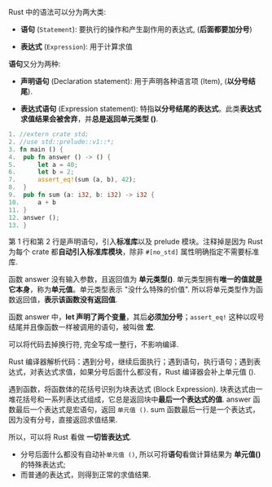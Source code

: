 
Rust 中的语法可以分为两大类: 

* **语句** (`Statement`): 要执行的操作和产生副作用的表达式, (**后面都要加分号**)

* **表达式** (`Expression`): 用于计算求值

**语句**又分为两种:

* **声明语句** (Declaration statement): 用于声明各种语言项 (Item), (**以分号结尾**).

* **表达式语句** (Expression statement): 特指**以分号结尾的表达式**。此类**表达式求值结果会被舍弃**，并**总是返回单元类型 ()**.

```rust
1. //extern crate std;
2. //use std::prelude::v1::*;
3. fn main () {
4. 	pub fn answer () -> () {
5. 		let a = 40;
6. 		let b = 2;
7. 		assert_eq!(sum (a, b), 42);
8. 	}
9. 	pub fn sum (a: i32, b: i32) -> i32 {
10.	 	a + b
11.	}
12.	answer ();
13. }
```

第 1 行和第 2 行是声明语句，引入**标准库**以及 prelude 模块。注释掉是因为 Rust 为每个 crate 都**自动引入标准库模块**，除非 `#[no_std]` 属性明确指定不需要标准库.

函数 answer 没有输入参数，且返回值为 **单元类型()**. 单元类型拥有**唯一的值就是它本身**，称为**单元值**。单元类型表示 "没什么特殊的价值". 所以将单元类型作为函数返回值，**表示该函数没有返回值**.

函数 answer 中，**let 声明了两个变量**，其后**必须加分号**；`assert_eq!` 这种以叹号结尾并且像函数一样被调用的语句，被叫做 **宏**.

可以将代码去掉换行符, 完全写成一整行，不影响编译.

Rust 编译器解析代码：遇到分号，继续后面执行；遇到语句，执行语句；遇到表达式，对表达式求值，如果分号后面什么都没有，Rust 编译器会补上单元值 ().

遇到函数，将函数体的花括号识别为块表达式 (Block Expression). 块表达式由一堆花括号和一系列表达式组成，它总是返回块中**最后一个表达式的值**. answer 函数最后一个表达式是宏语句，返回 `单元值 ()`. sum 函数最后一行是一个表达式，因为没有分号，直接返回求值结果.

所以，可以将 Rust 看做 **一切皆表达式**. 
* 分号后面什么都没有自动补`单元值 ()`, 所以可将**语句**看做计算结果为 **单元值()** 的特殊表达式;
* 而普通的表达式，则得到正常的求值结果.